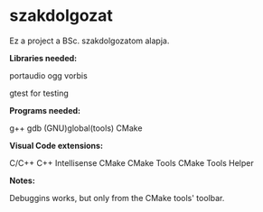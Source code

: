 # szakdolgozat

Ez a project a BSc. szakdolgozatom alapja.


**Libraries needed:**

portaudio
ogg
vorbis

gtest for testing


**Programs needed:**

g++
gdb
(GNU)global(tools)
CMake


**Visual Code extensions:**

C/C++
C++ Intellisense
CMake
CMake Tools
CMake Tools Helper


**Notes:**

Debuggins works, but only from the CMake tools' toolbar.